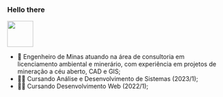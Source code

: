 ### Hello there 
<img src='https://64.media.tumblr.com/dbfc72fa1699e6b0f54438b5bc44856b/tumblr_p1r5e2INDw1w6j24yo6_250.png' width='60px'>

- 🔭 Engenheiro de Minas atuando na área de consultoria em licenciamento ambiental e minerário,
com experiência em projetos de mineração a céu aberto, CAD e GIS;
- 👨‍💻 Cursando Análise e Desenvolvimento de Sistemas (2023/1);
- 👨‍💻 Cursando Desenvolvimento Web (2022/1);


